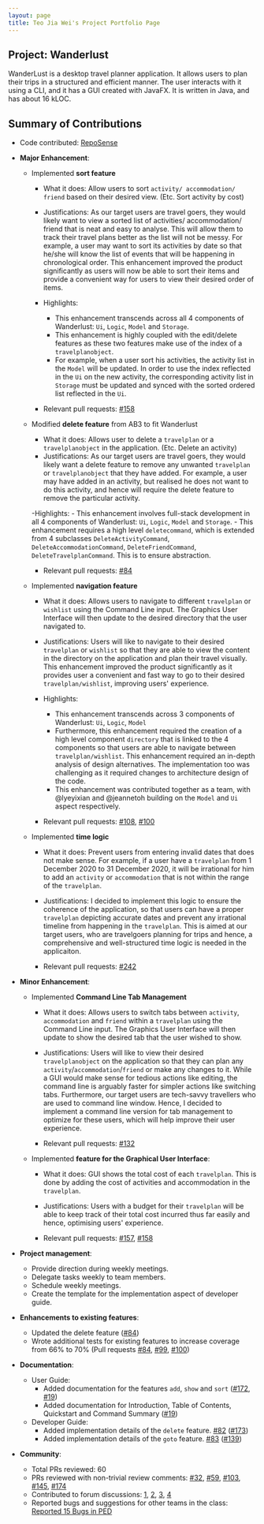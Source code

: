 ```yaml
---
layout: page
title: Teo Jia Wei's Project Portfolio Page
---
```


## Project: Wanderlust

WanderLust is a desktop travel planner application. It allows users to plan their trips in a structured and efficient manner.
The user interacts with it using a CLI, and it has a GUI created with JavaFX.
It is written in Java, and has about 16 kLOC.

## Summary of Contributions

- Code contributed: [RepoSense](https://nus-cs2103-ay2021s1.github.io/tp-dashboard/#breakdown=true&search=jiaweiteo)

- **Major Enhancement**: 
    - Implemented **sort feature**
        - What it does: Allow users to sort `activity/ accommodation/ friend` based on their desired view. (Etc. Sort activity by cost)
        - Justifications: As our target users are travel goers, they would likely want to view a sorted list of activities/ accommodation/ friend that 
        is neat and easy to analyse. This will allow them to track their travel plans better as the list will not be messy. For example, a user may want to sort its activities
        by date so that he/she will know the list of events that will be happening in chronological order.
        This enhancement improved the product significantly as users will now be able to sort their items and provide a convenient way for users to view their desired order of items.
    
        - Highlights: 
            - This enhancement transcends across all 4 components of Wanderlust: `Ui`, `Logic`, `Model` and `Storage`.
            - This enhancement is highly coupled with the edit/delete features as these two features make use of the index of a `travelplanobject`.
            - For example, when a user sort his activities, the activity list in the `Model` will be updated. In order to use the index reflected in the 
            `Ui` on the new activity, the corresponding activity list in `Storage` must be updated and synced with the sorted ordered list reflected in the `Ui`.
            
        - Relevant pull requests: [\#158]()
        
    - Modified **delete feature** from AB3 to fit Wanderlust
        - What it does: Allows user to delete a `travelplan` or a `travelplanobject` in the application. (Etc. Delete an activity)
        - Justifications: As our target users are travel goers, they would likely want a delete feature to remove any unwanted `travelplan` or `travelplanobject` that
        they have added. For example, a user may have added in an activity, but realised he does not want to do this activity, and hence will require the delete feature to remove the particular activity.
        
        -Highlights:
            - This enhancement involves full-stack development in all 4 components of Wanderlust: `Ui`, `Logic`, `Model` and `Storage`.
            - This enhancement requires a high level `deletecommand`, which is extended from 4 subclasses `DeleteActivityCommand`, `DeleteAccommodationCommand`, `DeleteFriendCommand`, `DeleteTravelplanCommand`.
            This is to ensure abstraction.
        
        - Relevant pull requests: [\#84]()
            
    - Implemented **navigation feature**
        - What it does: Allows users to navigate to different `travelplan` or `wishlist` using the Command Line input. The Graphics User Interface will then update to the desired directory that the user navigated to.
        - Justifications: Users will like to navigate to their desired `travelplan` or `wishlist` so that they are able to view the content in the directory on the application and plan their travel visually.
        This enhancement improved the product significantly as it provides user a convenient and fast way to go to their desired `travelplan/wishlist`, improving users' experience.
        
        - Highlights:
            - This enhancement transcends across 3 components of Wanderlust: `Ui`, `Logic`, `Model`
            - Furthermore, this enhancement required the creation of a high level component `directory` that is linked to the 4 components so that users are able to navigate between `travelplan/wishlist`.
            This enhancement required an in-depth analysis of design alternatives. The implementation too was challenging as it required changes to architecture design of the code.
            - This enhancement was contributed together as a team, with @lyeyixian and @jeannetoh building on the `Model` and `Ui` aspect respectively.
        - Relevant pull requests: [\#108](), [\#100]()
        
    - Implemented **time logic**
        - What it does: Prevent users from entering invalid dates that does not make sense. For example, if a user have a `travelplan` from 1 December 2020 to 31 December 2020, it will be irrational for him to add an `activity` or `accommodation`
        that is not within the range of the `travelplan`.
        - Justifications: I decided to implement this logic to ensure the coherence of the application, so that users can have a proper `travelplan` depicting accurate dates and prevent any irrational timeline from happening in the `travelplan`.
        This is aimed at our target users, who are travelgoers planning for trips and hence, a comprehensive and well-structured time logic is needed in the applicaiton.
        
        - Relevant pull requests: [\#242]()
        
- **Minor Enhancement**:
    - Implemented **Command Line Tab Management**
        - What it does: Allows users to switch tabs between `activity`, `accommodation` and `friend` within a `travelplan` using the Command Line input. The Graphics User Interface will then update to show the desired tab that the user wished to show.
        - Justifications: Users will like to view their desired `travelplanobject` on the application so that they can plan any `activity`/`accommodation`/`friend` or make any changes to it.
        While a GUI would make sense for tedious actions like editing, the command line is arguably faster for simpler actions like switching tabs. Furthermore, our target users are tech-savvy travellers who are used to command line window. Hence, I decided to implement a command line version for tab management to optimize for these users, which will help improve their user experience.
        
        - Relevant pull requests: [\#132]()
        
    - Implemented **feature for the Graphical User Interface**:
        - What it does: GUI shows the total cost of each `travelplan`. This is done by adding the cost of activities and accommodation in the `travelplan`.
        - Justifications: Users with a budget for their `travelplan` will be able to keep track of their total cost incurred thus far easily and hence, optimising users' experience.
    
        - Relevant pull requests: [\#157](), [\#158]()
        
* **Project management**:
  * Provide direction during weekly meetings.
  * Delegate tasks weekly to team members.
  * Schedule weekly meetings.
  * Create the template for the implementation aspect of developer guide.

* **Enhancements to existing features**:
  * Updated the delete feature ([\#84]())
  * Wrote additional tests for existing features to increase coverage from 66% to 70% (Pull requests [\#84](), [\#99](), [\#100]())

* **Documentation**:
  * User Guide:
    * Added documentation for the features `add`, `show` and `sort` ([\#172](), [\#19]()) 
    * Added documentation for Introduction, Table of Contents, Quickstart and Command Summary ([\#19]())
  * Developer Guide:
    * Added implementation details of the `delete` feature. [#82]() ([\#173]())
    * Added implementation details of the `goto` feature. [#83]() ([\#139]())

* **Community**:
  * Total PRs reviewed: 60 
  * PRs reviewed with non-trivial review comments: [\#32](), [\#59](), [\#103](), [#145](), [#174]() 
  * Contributed to forum discussions: [1](), [2](), [3](), [4]()
  * Reported bugs and suggestions for other teams in the class: [Reported 15 Bugs in PED](https://github.com/jiaweiteo/ped/issues)
